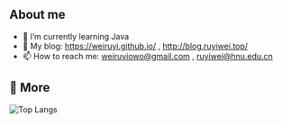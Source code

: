 ## About me
- 🌱 I’m currently learning Java              
- 🔭 My blog: https://weiruyi.github.io/ ,  http://blog.ruyiwei.top/
- 📫 How to reach me: weiruyiowo@gmail.com   , ruyiwei@hnu.edu.cn  






## :newspaper: More
![Top Langs](https://github-readme-stats.vercel.app/api/top-langs/?username=weiruyi&layout=compact&theme=tokyonight)

<!--
**weiruyi/weiruyi** is a ✨ _special_ ✨ repository because its `README.md` (this file) appears on your GitHub profile.
## Github summary
![](https://github-readme-stats.vercel.app/api?username=weiruyi&show_icons=true&theme=transparent)
Here are some ideas to get you started:

- 🔭 I’m currently working on ...
- 🌱 I’m currently learning ...
- 👯 I’m looking to collaborate on ...
- 🤔 I’m looking for help with ...
- 💬 Ask me about ...
- 📫 How to reach me: ...
- 😄 Pronouns: ...
- ⚡ Fun fact: ...
-->
